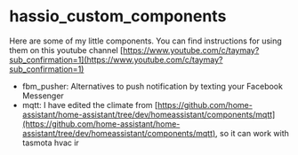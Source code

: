 # hassio_custom_components

Here are some of my little components. You can find instructions for using them on this youtube channel [https://www.youtube.com/c/taymay?sub_confirmation=1](https://www.youtube.com/c/taymay?sub_confirmation=1)

* fbm_pusher: Alternatives to push notification by texting your Facebook Messenger
* mqtt: I have edited the climate from [https://github.com/home-assistant/home-assistant/tree/dev/homeassistant/components/mqtt](https://github.com/home-assistant/home-assistant/tree/dev/homeassistant/components/mqtt), so it can work with tasmota hvac ir